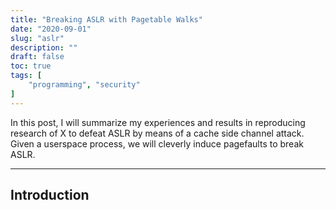```yaml
---
title: "Breaking ASLR with Pagetable Walks"
date: "2020-09-01"
slug: "aslr"
description: ""
draft: false
toc: true
tags: [
    "programming", "security"
]
---
```

In this post, I will summarize my experiences and results in reproducing research of X to defeat ASLR by means of a cache side channel attack. Given a userspace process, we will cleverly induce pagefaults to break ASLR.  
 <!--more-->
---

## Introduction


